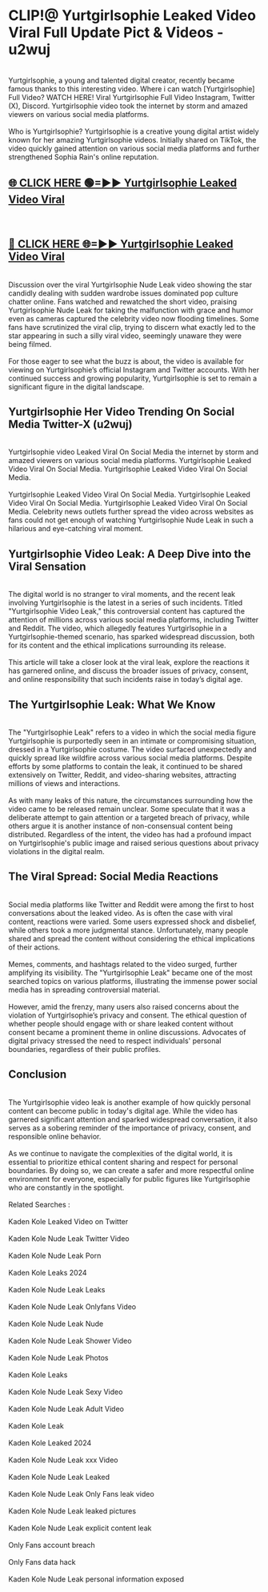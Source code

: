 # CLIP!@ Yurtgirlsophie Leaked Video Viral Full Update Pict & Videos - u2wuj
<br>
Yurtgirlsophie, a young and talented digital creator, recently became famous thanks to this interesting video. Where i can watch [Yurtgirlsophie] Full Video? WATCH HERE! Viral Yurtgirlsophie Full Video Instagram, Twitter (X), Discord. Yurtgirlsophie video took the internet by storm and amazed viewers on various social media platforms.
<br><br>
Who is Yurtgirlsophie? Yurtgirlsophie is a creative young digital artist widely known for her amazing Yurtgirlsophie videos. Initially shared on TikTok, the video quickly gained attention on various social media platforms and further strengthened Sophia Rain's online reputation.
<br>
<h2><a href="https://bestclip.site?title=Yurtgirlsophie">🌐 CLICK HERE 🟢=►► Yurtgirlsophie Leaked Video Viral</a></h2>
<br>
<h2><a href="https://bestclip.site?title=Yurtgirlsophie">🔴 CLICK HERE 🌐=►► Yurtgirlsophie Leaked Video Viral</a></h2>
<br>
Discussion over the viral Yurtgirlsophie Nude Leak video showing the star candidly dealing with sudden wardrobe issues dominated pop culture chatter online. Fans watched and rewatched the short video, praising Yurtgirlsophie Nude Leak for taking the malfunction with grace and humor even as cameras captured the celebrity video now flooding timelines. Some fans have scrutinized the viral clip, trying to discern what exactly led to the star appearing in such a silly viral video, seemingly unaware they were being filmed.
<br><br>
For those eager to see what the buzz is about, the video is available for viewing on Yurtgirlsophie’s official Instagram and Twitter accounts. With her continued success and growing popularity, Yurtgirlsophie is set to remain a significant figure in the digital landscape.
<br>
<h2>Yurtgirlsophie Her Video Trending On Social Media Twitter-X (u2wuj)</h2>
<br>
Yurtgirlsophie video Leaked Viral On Social Media the internet by storm and amazed viewers on various social media platforms. Yurtgirlsophie Leaked Video Viral On Social Media. Yurtgirlsophie Leaked Video Viral On Social Media.
<br><br>
Yurtgirlsophie Leaked Video Viral On Social Media. Yurtgirlsophie Leaked Video Viral On Social Media. Yurtgirlsophie Leaked Video Viral On Social Media. Celebrity news outlets further spread the video across websites as fans could not get enough of watching Yurtgirlsophie Nude Leak in such a hilarious and eye-catching viral moment.
<br>
<h2>Yurtgirlsophie Video Leak: A Deep Dive into the Viral Sensation</h2>
<br>
The digital world is no stranger to viral moments, and the recent leak involving Yurtgirlsophie is the latest in a series of such incidents. Titled "Yurtgirlsophie Video Leak," this controversial content has captured the attention of millions across various social media platforms, including Twitter and Reddit. The video, which allegedly features Yurtgirlsophie in a Yurtgirlsophie-themed scenario, has sparked widespread discussion, both for its content and the ethical implications surrounding its release.
<br><br>
This article will take a closer look at the viral leak, explore the reactions it has garnered online, and discuss the broader issues of privacy, consent, and online responsibility that such incidents raise in today’s digital age.
<br>
<h2>The Yurtgirlsophie Leak: What We Know</h2>
<br>
The "Yurtgirlsophie Leak" refers to a video in which the social media figure Yurtgirlsophie is purportedly seen in an intimate or compromising situation, dressed in a Yurtgirlsophie costume. The video surfaced unexpectedly and quickly spread like wildfire across various social media platforms. Despite efforts by some platforms to contain the leak, it continued to be shared extensively on Twitter, Reddit, and video-sharing websites, attracting millions of views and interactions.
<br><br>
As with many leaks of this nature, the circumstances surrounding how the video came to be released remain unclear. Some speculate that it was a deliberate attempt to gain attention or a targeted breach of privacy, while others argue it is another instance of non-consensual content being distributed. Regardless of the intent, the video has had a profound impact on Yurtgirlsophie's public image and raised serious questions about privacy violations in the digital realm.
<br>
<h2>The Viral Spread: Social Media Reactions</h2>
<br>
Social media platforms like Twitter and Reddit were among the first to host conversations about the leaked video. As is often the case with viral content, reactions were varied. Some users expressed shock and disbelief, while others took a more judgmental stance. Unfortunately, many people shared and spread the content without considering the ethical implications of their actions.
<br><br>
Memes, comments, and hashtags related to the video surged, further amplifying its visibility. The "Yurtgirlsophie Leak" became one of the most searched topics on various platforms, illustrating the immense power social media has in spreading controversial material.
<br><br>
However, amid the frenzy, many users also raised concerns about the violation of Yurtgirlsophie’s privacy and consent. The ethical question of whether people should engage with or share leaked content without consent became a prominent theme in online discussions. Advocates of digital privacy stressed the need to respect individuals' personal boundaries, regardless of their public profiles.
<br>
<h2>Conclusion</h2>
<br>
The Yurtgirlsophie video leak is another example of how quickly personal content can become public in today's digital age. While the video has garnered significant attention and sparked widespread conversation, it also serves as a sobering reminder of the importance of privacy, consent, and responsible online behavior.
<br><br>
As we continue to navigate the complexities of the digital world, it is essential to prioritize ethical content sharing and respect for personal boundaries. By doing so, we can create a safer and more respectful online environment for everyone, especially for public figures like Yurtgirlsophie who are constantly in the spotlight.
<br><br>
Related Searches :
<br><br>
Kaden Kole Leaked Video on Twitter
<br><br>
Kaden Kole Nude Leak Twitter Video
<br><br>
Kaden Kole Nude Leak Porn
<br><br>
Kaden Kole Leaks 2024
<br><br>
Kaden Kole Nude Leak Leaks
<br><br>
Kaden Kole Nude Leak Onlyfans Video
<br><br>
Kaden Kole Nude Leak Nude
<br><br>
Kaden Kole Nude Leak Shower Video
<br><br>
Kaden Kole Nude Leak Photos
<br><br>
Kaden Kole Leaks
<br><br>
Kaden Kole Nude Leak Sexy Video
<br><br>
Kaden Kole Nude Leak Adult Video
<br><br>
Kaden Kole Leak
<br><br>
Kaden Kole Leaked 2024
<br><br>
Kaden Kole Nude Leak xxx Video
<br><br>
Kaden Kole Nude Leak Leaked
<br><br>
Kaden Kole Nude Leak Only Fans leak video
<br><br>
Kaden Kole Nude Leak leaked pictures
<br><br>
Kaden Kole Nude Leak explicit content leak
<br><br>
Only Fans account breach
<br><br>
Only Fans data hack
<br><br>
Kaden Kole Nude Leak personal information exposed